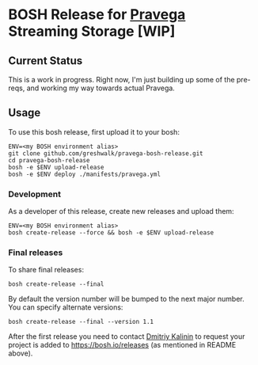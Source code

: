 # BOSH Release for [Pravega](http://pravega.io) Streaming Storage [WIP]

## Current Status

This is a work in progress. Right now, I'm just building up some of the pre-reqs, and working my way towards actual Pravega.

## Usage

To use this bosh release, first upload it to your bosh:

```
ENV=<my BOSH environment alias>
git clone github.com/greshwalk/pravega-bosh-release.git
cd pravega-bosh-release
bosh -e $ENV upload-release
bosh -e $ENV deploy ./manifests/pravega.yml
```

### Development

As a developer of this release, create new releases and upload them:

```
ENV=<my BOSH environment alias>
bosh create-release --force && bosh -e $ENV upload-release
```

### Final releases

To share final releases:

```
bosh create-release --final
```

By default the version number will be bumped to the next major number. You can specify alternate versions:


```
bosh create-release --final --version 1.1
```

After the first release you need to contact [Dmitriy Kalinin](mailto://dkalinin@pivotal.io) to request your project is added to https://bosh.io/releases (as mentioned in README above).
